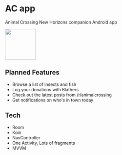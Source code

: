 # AC app
Animal Crossing New Horizons companion Android app

<img src="src/main/res/drawable/animal_crossing_android.png" width="100" height="100">

## Planned Features
* Browse a list of insects and fish 
* Log your donations with Blathers
* Check out the latest posts from /r/animalcrossing
* Get notifications on who's in town today

## Tech
* Room
* Koin
* NavController
* One Activity, Lots of fragments
* MVVM
